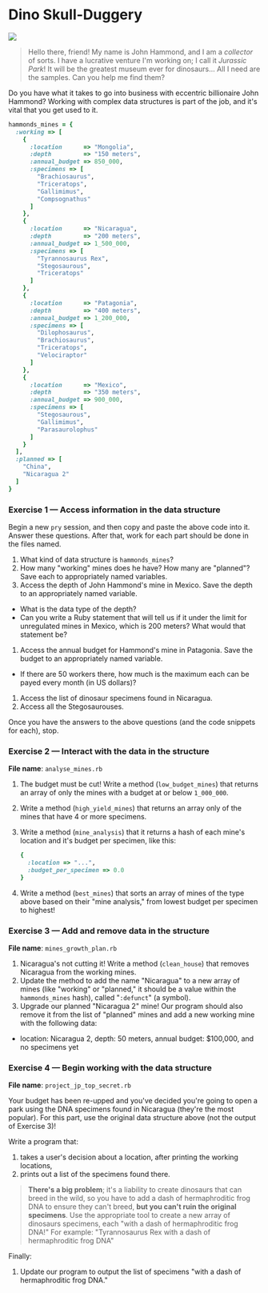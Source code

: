 # Dino Skull-Duggery

<img src="https://i.imgur.com/tNojCSK.jpg">

> Hello there, friend! My name is John Hammond, and I am a *collector* of 
> sorts. I have a lucrative venture I'm working on; I call it *Jurassic Park*! 
> It will be the greatest museum ever for dinosaurs... All I need are the 
> samples. Can you help me find them?

Do you have what it takes to go into business with eccentric billionaire
John Hammond? Working with complex data structures is part of the job, and 
it's vital that you get used to it.

```ruby
hammonds_mines = {
  :working => [
    {
      :location      => "Mongolia",
      :depth         => "150 meters",
      :annual_budget => 850_000,
      :specimens => [
        "Brachiosaurus",
        "Triceratops", 
        "Gallimimus",
        "Compsognathus"
      ]
    },
    {
      :location      => "Nicaragua",
      :depth         => "200 meters",
      :annual_budget => 1_500_000,
      :specimens => [
        "Tyrannosaurus Rex", 
        "Stegosaurous", 
        "Triceratops"
      ]
    },
    {
      :location      => "Patagonia",
      :depth         => "400 meters",
      :annual_budget => 1_200_000,
      :specimens => [
        "Dilophosaurus", 
        "Brachiosaurus",
        "Triceratops",
        "Velociraptor"
      ]
    }, 
    {
      :location      => "Mexico",
      :depth         => "350 meters",
      :annual_budget => 900_000,
      :specimens => [
        "Stegosaurous",
        "Gallimimus",
        "Parasaurolophus"
      ]
    }
  ],
  :planned => [
    "China",
    "Nicaragua 2"
  ]
}
```

### Exercise 1 — Access information in the data structure

Begin a new `pry` session, and then copy and paste the above code into it. 
Answer these questions. After that, work for each part should be done in 
the files named.

1. What kind of data structure is `hammonds_mines`?
1. How many "working" mines does he have? How many are "planned"? 
   Save each to appropriately named variables.
1. Access the depth of John Hammond's mine in Mexico. Save the depth to an 
   appropriately named variable.
  - What is the data type of the depth?
  - Can you write a Ruby statement that will tell us if it under the limit 
    for unregulated mines in Mexico, which is 200 meters? What would that 
    statement be?
1. Access the annual budget for Hammond's mine in Patagonia. Save the budget 
   to an appropriately named variable.
  - If there are 50 workers there, how much is the maximum each can be 
    payed every month (in US dollars)?
1. Access the list of dinosaur specimens found in Nicaragua.
1. Access all the Stegosaurouses.

Once you have the answers to the above questions 
(and the code snippets for each), stop.

### Exercise 2 — Interact with the data in the structure

**File name**: `analyse_mines.rb`

1. The budget must be cut! Write a method (`low_budget_mines`) that returns an 
   array of only the mines with a budget at or below `1_000_000`.
1. Write a method (`high_yield_mines`) that returns an array only of the mines 
   that have 4 or more specimens.
1. Write a method (`mine_analysis`) that it returns a hash of each mine's 
   location and it's budget per specimen, like this:

    ```ruby
    {
      :location => "...",
      :budget_per_specimen => 0.0
    }
    ```

1. Write a method (`best_mines`) that sorts an array of mines of the type above
   based on their "mine analysis," from lowest budget per specimen to highest!

### Exercise 3 — Add and remove data in the structure

**File name**: `mines_growth_plan.rb`

1. Nicaragua's not cutting it! Write a method (`clean_house`) that removes 
   Nicaragua from the working mines.
1. Update the method to add the name "Nicaragua" to a new array of mines 
   (like "working" or "planned," it should be a value within the 
   `hammonds_mines` hash), called "`:defunct`" (a symbol).
1. Upgrade our planned "Nicaragua 2" mine! Our program should also remove it 
   from the list of "planned" mines and add a new working mine with the 
   following data:
  - location: Nicaragua 2, depth: 50 meters, annual budget: $100,000, and no 
    specimens yet

### Exercise 4 — Begin working with the data structure

**File name**: `project_jp_top_secret.rb`

Your budget has been re-upped and you've decided you're going to open a park 
using the DNA specimens found in Nicaragua (they're the most popular). 
For this part, use the original data structure above (not the output of 
Exercise 3)!

Write a program that:

1. takes a user's decision about a location, after printing the working locations,
1. prints out a list of the specimens found there.

> **There's a big problem**; it's a liability to create dinosaurs that can 
> breed in the wild, so you have to add a dash of hermaphroditic frog DNA to 
> ensure they can't breed, **but you can't ruin the original specimens**. Use 
> the appropriate tool to create a new array of dinosaurs specimens, each 
> "with a dash of hermaphroditic frog DNA!" 
> For example: "Tyrannosaurus Rex with a dash of hermaphroditic frog DNA"

Finally:

1. Update our program to output the list of specimens 
   "with a dash of hermaphroditic frog DNA."
